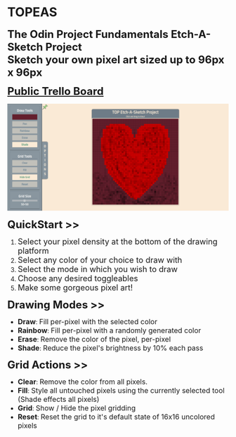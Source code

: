 # TOPEAS

<font size="5"><b>The Odin Project Fundamentals Etch-A-Sketch Project<br>Sketch your own pixel art sized up to 96px x 96px</b></font>

<font size="5"><b><a href="https://trello.com/b/Rgb7qgg7/topeas">Public Trello Board</a></b></font>

<img src="READMESnapshot.png" alt="Heart Pixel Art" width="800"/>

<font size="5"><b>QuickStart >></b></font>

1. <font size ="4">Select your pixel density at the bottom of the drawing platform</font>
2. <font size ="4">Select any color of your choice to draw with</font>
3. <font size ="4">Select the mode in which you wish to draw</font>
4. <font size ="4">Choose any desired toggleables</font>
5. <font size ="4">Make some gorgeous pixel art!</font>

<font size="5"><b>Drawing Modes >></b></font>

- <font size ="3"><b>Draw</b></font>: <font size ="3">Fill per-pixel with the selected color</font>
- <font size ="3"><b>Rainbow</b></font>: <font size ="3">Fill per-pixel with a randomly generated color</font>
- <font size ="3"><b>Erase</b></font>: <font size ="3">Remove the color of the pixel, per-pixel</font>
- <font size ="3"><b>Shade</b></font>: <font size ="3">Reduce the pixel's brightness by 10% each pass</font>

<font size="5"><b>Grid Actions >></b></font>

- <font size ="3"><b>Clear</b></font>: <font size ="3">Remove the color from all pixels.</font>
- <font size ="3"><b>Fill</b></font>: <font size ="3">Style all untouched pixels using the currently selected tool (Shade effects all pixels)</font>
- <font size ="3"><b>Grid</b></font>: <font size ="3">Show / Hide the pixel gridding</font>
- <font size ="3"><b>Reset</b></font>: <font size ="3">Reset the grid to it's default state of 16x16 uncolored pixels</font>
